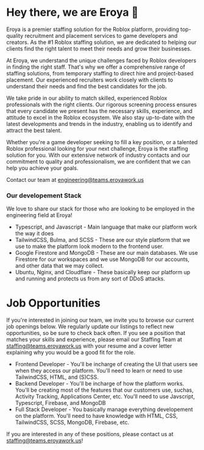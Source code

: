 # Hey there, we are Eroya 👋

Eroya is a premier staffing solution for the Roblox platform, providing top-quality recruitment and placement services to game developers and creators. As the #1 Roblox staffing solution, we are dedicated to helping our clients find the right talent to meet their needs and grow their businesses.

At Eroya, we understand the unique challenges faced by Roblox developers in finding the right staff. That's why we offer a comprehensive range of staffing solutions, from temporary staffing to direct hire and project-based placement. Our experienced recruiters work closely with clients to understand their needs and find the best candidates for the job.

We take pride in our ability to match skilled, experienced Roblox professionals with the right clients. Our rigorous screening process ensures that every candidate we present has the necessary skills, experience, and attitude to excel in the Roblox ecosystem. We also stay up-to-date with the latest developments and trends in the industry, enabling us to identify and attract the best talent.

Whether you're a game developer seeking to fill a key position, or a talented Roblox professional looking for your next challenge, Eroya is the staffing solution for you. With our extensive network of industry contacts and our commitment to quality and professionalism, we are confident that we can help you achieve your goals.

Contact our team at [engineering@teams.eroyawork.us](mailto:engineering@teams.eroyawork.us)

### Our developement Stack
We love to share our stack for those who are looking to be employed in the engineering field at Eroya!

* Typescript, and Javascript - Main language that make our platform work the way it does
* TailwindCSS, Bulma, and SCSS - These are our style platform that we use to make the platform look modern to the frontend user.
* Google Firestore and MongoDB - These are our main databases. We use Firestore for our workspaces and we use MongoDB for our accounts, and other data that we may collect.
* Ubuntu, Nginx, and Cloudflare - These basically keep our platform up and running and protects us from any sort of DDoS attacks. 

# Job Opportunities
If you're interested in joining our team, we invite you to browse our current job openings below. We regularly update our listings to reflect new opportunities, so be sure to check back often. If you see a position that matches your skills and experience, please email our Staffing Team at [staffing@teams.eroyawork.us](mailto:staffing@teams.eroyawork.us) with your resume and a cover letter explaining why you would be a good fit for the role.

* Frontend Developer - You'll be incharge of creating the UI that users see when they access our platform. You'll need to learn or need to use TailwindCSS, HTML, and (S)CSS.
* Backend Developer - You'll be incharge of how the platform works. You'll be creating most of the features that our customers use, suchas, Activity Tracking, Applications Center, etc. You'll need to use Javscript, Typescript, Firebase, and MongoDB
* Full Stack Developer - You basically manage everything developement on the platform. You'll need to have knowledge with HTML, CSS, TailwindCSS, SCSS, MongoDB, Firebase, etc. 

If you are interested in any of these positions, please contact us at [staffing@teams.eroyawork.us](mailto:staffing@teams.eroyawork.us)!

